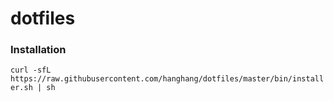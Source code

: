 # dotfiles


### Installation

`curl -sfL https://raw.githubusercontent.com/hanghang/dotfiles/master/bin/installer.sh | sh`
